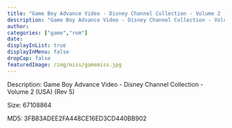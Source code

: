 ```yaml
---
title: "Game Boy Advance Video - Disney Channel Collection - Volume 2 (USA) (Rev 5)"
description: "Game Boy Advance Video - Disney Channel Collection - Volume 2 (USA) (Rev 5)"
author: 
categories: ["game","rom"]
date: 
displayInList: true
displayInMenu: false
dropCap: false
featuredImage: /img/miss/gamemiss.jpg
---
```


Description: Game Boy Advance Video - Disney Channel Collection - Volume 2 (USA) (Rev 5)

Size: 67108864

MD5: 3FB83ADEE2FA448CE16ED3CD440BB902

